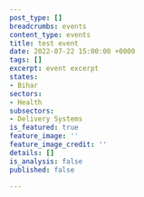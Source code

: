 ```yaml
---
post_type: []
breadcrumbs: events
content_type: events
title: test event
date: 2022-07-22 15:00:00 +0000
tags: []
excerpt: event excerpt
states:
- Bihar
sectors:
- Health
subsectors:
- Delivery Systems
is_featured: true
feature_image: ''
feature_image_credit: ''
details: []
is_analysis: false
published: false

---
```


